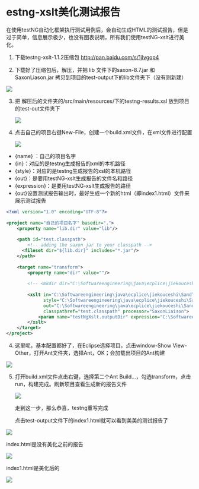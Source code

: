 # estng-xslt美化测试报告
在使用testNG自动化框架执行测试用例后，会自动生成HTML的测试报告，但是过于简单，信息展示极少，也没有图表说明，所有我们使用testNG-xslt进行美化。

1. 下载testng-xslt-1.1.2压缩包
http://pan.baidu.com/s/1jIvgop4

2. 下载好了压缩包后，解压，并把 lib 文件下的saxon-8.7.jar 和 SaxonLiason.jar 拷贝到项目的test-output下的lib文件夹下（没有则新建）

![](C:\Softwareengineering\实训记录\个人笔记\testng-sxslt美化\tupian\lib.jpg)

3. 把 解压后的文件夹的/src/main/resources/下的testng-results.xsl 放到项目的test-out文件夹下

   ![](C:\Softwareengineering\实训记录\个人笔记\testng-sxslt美化\tupian\testng-results.jpg)
   
4. 点击自己的项目右键New-File，创建一个build.xml文件，在xml文件进行配置

   ![](C:\Softwareengineering\实训记录\个人笔记\testng-sxslt美化\tupian\build.xml.jpg)
+  {name} ：自己的项目名字
+  {in}：对应的是testng生成报告的xml的本机路径
+  {style}：对应的是testng生成报告的xsl的本机路径
+  {out}：是要用testNG-xslt生成报告的文件名和路径
+  {expression}：是要用testNG-xslt生成报告的路径
+  {out}设置测试报告输出时，最好生成一个新的html（即index1.html）文件来展示测试报告
```xml
<?xml version="1.0" encoding="UTF-8"?>
 
<project name="自己的项目名字" basedir=".">
    <property name="lib.dir" value="lib"/>
 
    <path id="test.classpath">
        <!-- adding the saxon jar to your classpath -->
      <fileset dir="${lib.dir}" includes="*.jar"/>
    </path>
 
    <target name="transform">
        <property name="dir" value=""/>
 
        <!-- <mkdir dir="C:\Softwareengineering\java\ecplice\jiekouceshi\SandTestNg\test-output/"/> -->
 
        <xslt in="C:\Softwareengineering\java\ecplice\jiekouceshi\SandTestNg\test-output\testng-results.xml"
              style="C:\Softwareengineering\java\ecplice\jiekouceshi\SandTestNg\test-output\testng-results.xsl"
              out="C:\Softwareengineering\java\ecplice\jiekouceshi\SandTestNg\test-output\index1.html"
              classpathref="test.classpath" processor="SaxonLiaison">
            <param name="testNgXslt.outputDir" expression="C:\Softwareengineering\java\ecplice\jiekouceshi\SandTestNg\test-output" />
        </xslt>
    </target>
</project>
```
4. 这里呢，基本配置都好了，在Eclipse选择项目，点击window-Show View-Other，打开Ant文件夹，选择Ant，OK；会加载出项目的Ant构建

![](C:\Softwareengineering\实训记录\个人笔记\testng-sxslt美化\tupian\ant.jpg)

5. 打开build.xml文件点击右键，选择第二个Ant Build...，勾选transform，点击run，构建完成。刷新项目查看生成新的报告文件

   ![](C:\Softwareengineering\实训记录\个人笔记\testng-sxslt美化\tupian\build.jpg)

   走到这一步，那么恭喜，testng重写完成
   
   点击test-output文件下的index1.html就可以看到美美的测试报告了

![](C:\Softwareengineering\实训记录\个人笔记\testng-sxslt美化\tupian\index.jpg)

index.html是没有美化之前的报告

![](C:\Softwareengineering\实训记录\个人笔记\testng-sxslt美化\tupian\index.html.jpg)

index1.html是美化后的

![](C:\Softwareengineering\实训记录\个人笔记\testng-sxslt美化\tupian\index1.html.jpg)